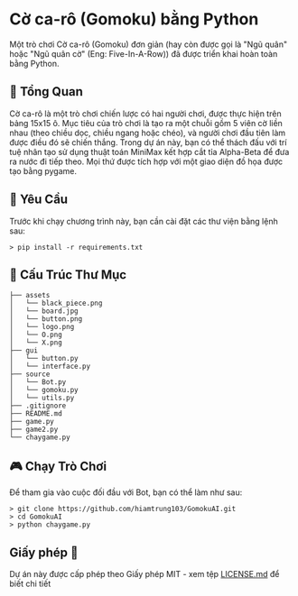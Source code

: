 # Cờ ca-rô (Gomoku) bằng Python
Một trò chơi Cờ ca-rô (Gomoku) đơn giản (hay còn được gọi là "Ngũ quân" hoặc "Ngũ quân cờ" (Eng: Five-In-A-Row)) đã được triển khai hoàn toàn bằng Python.

## :mag_right: Tổng Quan
Cờ ca-rô là một trò chơi chiến lược có hai người chơi, được thực hiện trên bảng 15x15 ô. Mục tiêu của trò chơi là tạo ra một chuỗi gồm 5 viên cờ liền nhau (theo chiều dọc, chiều ngang hoặc chéo), và người chơi đầu tiên làm được điều đó sẽ chiến thắng. Trong dự án này, bạn có thể thách đấu với trí tuệ nhân tạo sử dụng thuật toán MiniMax kết hợp cắt tỉa Alpha-Beta để đưa ra nước đi tiếp theo. Mọi thứ được tích hợp với một giao diện đồ họa được tạo bằng pygame.

## :pushpin: Yêu Cầu
Trước khi chạy chương trình này, bạn cần cài đặt các thư viện bằng lệnh sau:
```
> pip install -r requirements.txt

```
## :open_file_folder: Cấu Trúc Thư Mục
```
├── assets
│   └── black_piece.png
│   └── board.jpg
│   └── button.png
│   └── logo.png
│   └── O.png
│   └── X.png
├── gui
│   └── button.py
│   └── interface.py
├── source
│   └── Bot.py
│   └── gomoku.py
│   └── utils.py
├── .gitignore
├── README.md
├── game.py
├── game2.py
└── chaygame.py
```
## :video_game: Chạy Trò Chơi
Để tham gia vào cuộc đối đầu với Bot, bạn có thể làm như sau:
```
> git clone https://github.com/hiamtrung103/GomokuAI.git
> cd GomokuAI
> python chaygame.py
```
## Giấy phép 📄

Dự án này được cấp phép theo Giấy phép MIT - xem tệp [LICENSE.md](LICENSE) để biết chi tiết

